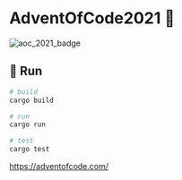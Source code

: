# AdventOfCode2021 🎄

![aoc_2021_badge](https://img.shields.io/badge/Advent%20of%20Code%202021-🌟%2010-blue)


## 🎅 Run

```bash
# build
cargo build

# run
cargo run

# test
cargo test
```

<https://adventofcode.com/>
